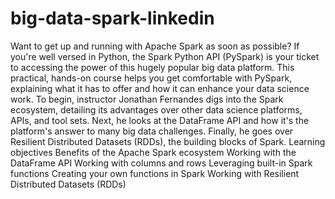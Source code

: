 # big-data-spark-linkedin
Want to get up and running with Apache Spark as soon as possible? If you're well versed in Python, the Spark Python API (PySpark) is your ticket to accessing the power of this hugely popular big data platform. This practical, hands-on course helps you get comfortable with PySpark, explaining what it has to offer and how it can enhance your data science work. To begin, instructor Jonathan Fernandes digs into the Spark ecosystem, detailing its advantages over other data science platforms, APIs, and tool sets. Next, he looks at the DataFrame API and how it's the platform's answer to many big data challenges. Finally, he goes over Resilient Distributed Datasets (RDDs), the building blocks of Spark. Learning objectives Benefits of the Apache Spark ecosystem Working with the DataFrame API Working with columns and rows Leveraging built-in Spark functions Creating your own functions in Spark Working with Resilient Distributed Datasets (RDDs)
